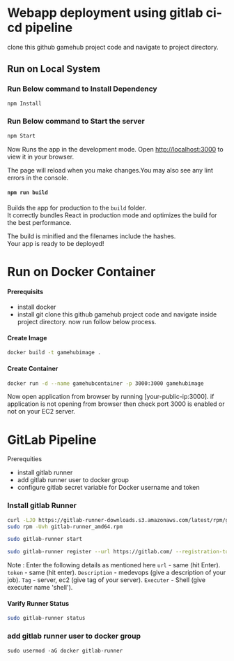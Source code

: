 # Webapp deployment using gitlab ci-cd pipeline
clone this github gamehub project code and navigate to project directory.

## Run on Local System
### Run Below command to Install Dependency
```bash
npm Install
```
### Run Below command to Start the server
```bash
npm Start
```
Now Runs the app in the development mode. Open [http://localhost:3000](http://localhost:3000) to view it in your browser.

The page will reload when you make changes.You may also see any lint errors in the console.

#### ```npm run build```

Builds the app for production to the `build` folder.\
It correctly bundles React in production mode and optimizes the build for the best performance.

The build is minified and the filenames include the hashes.\
Your app is ready to be deployed!

# Run on Docker Container
#### Prerequisits
- install docker
- install git
clone this github gamehub project code and navigate inside project directory. now run follow below process.
#### Create Image
```bash
docker build -t gamehubimage .
```
#### Create Container
```bash
docker run -d --name gamehubcontainer -p 3000:3000 gamehubimage
```
Now open application from browser by running [your-public-ip:3000]. if application is not opening from browser then check port 3000 is enabled or not on your EC2 server.

# GitLab Pipeline
Prerequities
- install gitlab runner
- add gitlab runner user to docker group
- configure gitlab secret variable for Docker username and token

### Install gitlab Runner
```bash
curl -LJO https://gitlab-runner-downloads.s3.amazonaws.com/latest/rpm/gitlab-runner_amd64.rpm
sudo rpm -Uvh gitlab-runner_amd64.rpm

sudo gitlab-runner start

sudo gitlab-runner register --url https://gitlab.com/ --registration-token GR1348941Wg5zz_86Qepy8vUjAohB
```
Note : Enter the following details as mentioned here
`url` - same (hit Enter).
`token` - same (hit enter).
`Description` - medevops (give a description of your job).
`Tag` - server, ec2 (give tag of your server).
`Executer` - Shell (give executer name 'shell').

#### Varify Runner Status
```bash
sudo gitlab-runner status
```
### add gitlab runner user to docker group
```
sudo usermod -aG docker gitlab-runner
```



